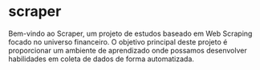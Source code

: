 # scraper
Bem-vindo ao Scraper, um projeto de estudos baseado em Web Scraping focado no universo financeiro. O objetivo principal deste projeto é proporcionar um ambiente de aprendizado onde possamos desenvolver habilidades em coleta de dados de forma automatizada.
